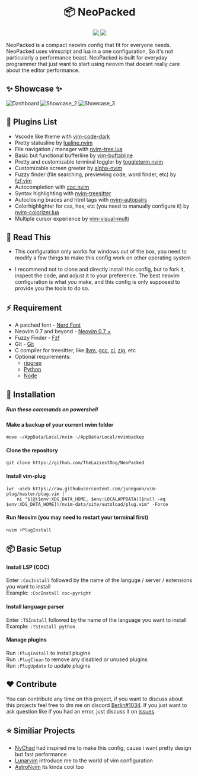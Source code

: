 <h1 align="center">📦 NeoPacked</h1>
<div align="center"><p>
    <a href="https://github.com/TheLaziestDog/NeoPacked/pulse">
      <img src="https://img.shields.io/github/last-commit/TheLaziestDog/NeoPacked?color=%4dc71f&label=Last%20Commit&logo=github&style=flat-square"/>
    </a>
    <a href="https://neovim.io/">
      <img src="https://img.shields.io/badge/Neovim-0.7+-blueviolet.svg?style=flat-square&logo=Neovim&logoColor=white"/>
      </a>
</div>

NeoPacked is a compact neovim config that fit for everyone needs. NeoPacked uses vimscript and lua in a one configuration, So it's not particularly a performance beast. NeoPacked is built for everyday programmer that just want to start using neovim that doesnt really care about the editor performance.

## ✨ Showcase ✨
![Dashboard](https://user-images.githubusercontent.com/108339770/176351253-3831355c-6d51-4fe0-ab69-27160a1aebea.png)
![Showcase_2](https://user-images.githubusercontent.com/108339770/176351657-e6f25b58-b1c1-41f3-8610-d032c8974122.png)
![Showcase_3](https://user-images.githubusercontent.com/108339770/176351953-560cfc54-c79d-44fc-9b59-bab765060c3a.png)

## 🔌 Plugins List
- Vscode like theme with [vim-code-dark](https://github.com/tomasiser/vim-code-dark)
- Pretty statusline by [lualine.nvim](https://github.com/nvim-lualine/lualine.nvim)
- File navigation / manager with [nvim-tree.lua](https://github.com/kyazdani42/nvim-tree.lua)
- Basic but functional bufferline by [vim-buftabline](https://github.com/ap/vim-buftabline)
- Pretty and customizable terminal toggler by [toggleterm.nvim](https://github.com/akinsho/toggleterm.nvim)
- Customizable screen greeter by [alpha-nvim](https://github.com/goolord/alpha-nvim)
- Fuzzy finder (file searching, previewing code, word finder, etc) by [fzf.vim](https://github.com/junegunn/fzf)
- Autocompletion with [coc.nvim](https://github.com/neoclide/coc.nvim)
- Syntax highlighting with [nvim-treesitter](https://github.com/nvim-treesitter/nvim-treesitter)
- Autoclosing braces and html tags with  [nvim-autopairs](https://github.com/windwp/nvim-autopairs)
- Colorhighlighter for css, hex, etc (you need to manually configure it) by [nvim-colorizer.lua](https://github.com/norcalli/nvim-colorizer.lua)
- Multiple cursor experience by [vim-visual-multi](https://github.com/mg979/vim-visual-multi)

## 📙 Read This
- This configuration only works for windows out of the box, you need to modify a few things to make this config work on other operating system

- I recommend not to clone and directly install this config, but to fork it, inspect the code, and adjust it to your preference. The best neovim configuration is what _you_ make, and this config is only supposed to provide you the tools to do so.

## ⚡ Requirement
- A patched font - [Nerd Font](https://www.nerdfonts.com/font-downloads)
- Neovim 0.7 and beyond - [Neovim 0.7 +](https://github.com/neovim/neovim/releases/tag/v0.7.0)
- Fuzzy Finder - [Fzf](https://github.com/junegunn/fzf)
- Git - [Git](https://git-scm.com/)
- C compiler for treesitter, like [llvm](https://llvm.org), [gcc](https://gcc.gnu.org), [cl](https://docs.microsoft.com/en-us/cpp/build/reference/compiler-options?view=msvc-170), [zig](https://ziglang.org/), etc
- Optional requirements:
	- [ripgrep](https://github.com/BurntSushi/ripgrep)
	- [Python](https://www.python.org/)
	- [Node](https://nodejs.org/en/)

## 🔨  Installation
##### Run these commands on powershell

#### Make a backup of your current nvim folder

```
move ~/AppData/Local/nvim ~/AppData/Local/nvimbackup
```

#### Clone the repository

```
git clone https://github.com/TheLaziestDog/NeoPacked
```
#### Install vim-plug
```
iwr -useb https://raw.githubusercontent.com/junegunn/vim-plug/master/plug.vim |`
    ni "$(@($env:XDG_DATA_HOME, $env:LOCALAPPDATA)[$null -eq $env:XDG_DATA_HOME])/nvim-data/site/autoload/plug.vim" -Force
```
####  Run Neovim (you may need to restart your terminal first)
```
nvim +PlugInstall
```

## 📦 Basic Setup
#### Install LSP (COC)

Enter `:CocInstall` followed by the name of the languge / server / extensions you want to install<br>
Example: `:CocInstall coc-pyright `

#### Install language parser

Enter `:TSInstall` followed by the name of the language you want to install<br>
Example: `:TSInstall python`

#### Manage plugins

Run `:PlugInstall` to install plugins<br>
Run `:PlugClean` to remove any disabled or unused plugins<br>
Run `:PlugUpdate` to update plugins<br>

## ❤️ Contribute
You can contribute any time on this project, if you want to discuss about this projects feel free to dm me on discord [Berlin#1034](). 
If you just want to ask question like if you had an error, just discuss it on [issues](https://github.com/TheLaziestDog/NeoPacked/issues).

## ⭐ Similiar Projects
- [NvChad](https://github.com/NvChad/NvChad) had inspired me to make this config, cause i want pretty design but fast performance
- [Lunarvim](https://github.com/LunarVim/LunarVim) introduce me to the world of vim configuration
- [AstroNvim](https://github.com/AstroNvim/AstroNvim) its kinda cool too
